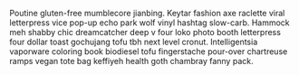 Poutine gluten-free mumblecore jianbing. Keytar fashion axe raclette viral letterpress vice pop-up echo park wolf vinyl hashtag slow-carb. Hammock meh shabby chic dreamcatcher deep v four loko photo booth letterpress four dollar toast gochujang tofu tbh next level cronut. Intelligentsia vaporware coloring book biodiesel tofu fingerstache pour-over chartreuse ramps vegan tote bag keffiyeh health goth chambray fanny pack.